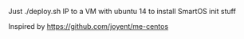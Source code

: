 
Just ./deploy.sh IP to a VM with ubuntu 14 to install SmartOS init stuff

Inspired by https://github.com/joyent/me-centos

